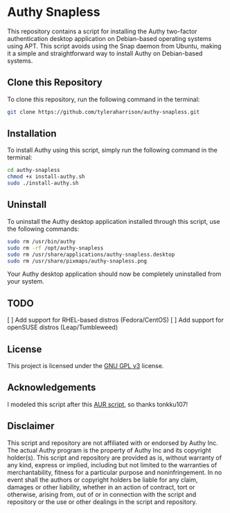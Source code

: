 # Authy Snapless

This repository contains a script for installing the Authy two-factor authentication desktop application on Debian-based operating systems using APT. This script avoids using the Snap daemon from Ubuntu, making it a simple and straightforward way to install Authy on Debian-based systems.

## Clone this Repository

To clone this repository, run the following command in the terminal:

```bash
git clone https://github.com/tyleraharrison/authy-snapless.git
```

## Installation

To install Authy using this script, simply run the following command in the terminal:

```bash
cd authy-snapless
chmod +x install-authy.sh
sudo ./install-authy.sh
```

## Uninstall

To uninstall the Authy desktop application installed through this script, use the following commands:

```bash
sudo rm /usr/bin/authy
sudo rm -rf /opt/authy-snapless
sudo rm /usr/share/applications/authy-snapless.desktop
sudo rm /usr/share/pixmaps/authy-snapless.png
```

Your Authy desktop application should now be completely uninstalled from your system.

## TODO

[ ] Add support for RHEL-based distros (Fedora/CentOS)
[ ] Add support for openSUSE distros (Leap/Tumbleweed)

## License

This project is licensed under the [GNU GPL v3](https://www.gnu.org/licenses/gpl-faq.en.html) license.

## Acknowledgements

I modeled this script after this [AUR script](https://aur.archlinux.org/packages/authy), so thanks tonkku107!

## Disclaimer

This script and repository are not affiliated with or endorsed by Authy Inc. The actual Authy program is the property of Authy Inc and its copyright holder(s). This script and repository are provided as is, without warranty of any kind, express or implied, including but not limited to the warranties of merchantability, fitness for a particular purpose and noninfringement. In no event shall the authors or copyright holders be liable for any claim, damages or other liability, whether in an action of contract, tort or otherwise, arising from, out of or in connection with the script and repository or the use or other dealings in the script and repository.
